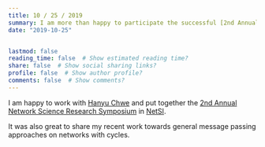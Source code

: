 ```yaml
---
title: 10 / 25 / 2019
summary: I am more than happy to participate the successful [2nd Annual Network Science Research Symposium](https://netsiphd.github.io/symposium/)!
date: "2019-10-25"


lastmod: false
reading_time: false  # Show estimated reading time?
share: false  # Show social sharing links?
profile: false  # Show author profile?
comments: false  # Show comments?
---
```


I am happy to work with [Hanyu Chwe](https://www.networkscienceinstitute.org/people/hanyu-chwe) and put together the [2nd Annual Network Science Research Symposium](https://netsiphd.github.io/symposium/) in [NetSI](https://www.networkscienceinstitute.org/).

It was also great to share my recent work towards general message passing approaches on networks with cycles.
